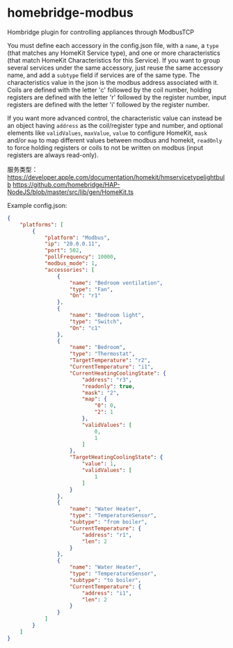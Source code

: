 # homebridge-modbus

Hombridge plugin for controlling appliances through ModbusTCP

You must define each accessory in the config.json file, with a `name`, a `type` (that matches any HomeKit Service type), and one or more characteristics (that match HomeKit Characteristics for this Service).
If you want to group several services under the same accessory, just reuse the same accessory name, and add a `subtype` field if services are of the same type.
The characteristics value in the json is the modbus address associated with it.
Coils are defined with the letter 'c' followed by the coil number, holding registers are defined with the letter 'r' followed by the register number, input registers are defined with the letter 'i' followed by the register number.

If you want more advanced control, the characteristic value can instead be an object having `address` as the coil/register type and number, and optional elements like `validValues`, `maxValue`, `value` to configure HomeKit, `mask` and/or `map` to map different values between modbus and homekit, `readOnly` to force holding registers or coils to not be written on modbus (input registers are always read-only).

服务类型：
https://developer.apple.com/documentation/homekit/hmservicetypelightbulb
https://github.com/homebridge/HAP-NodeJS/blob/master/src/lib/gen/HomeKit.ts

Example config.json:
```json
{
    "platforms": [
        {
            "platform": "Modbus",
            "ip": "20.0.0.11",
            "port": 502,
            "pollFrequency": 10000,
            "modbus_mode": 1,
            "accessories": [
                {
                    "name": "Bedroom ventilation",
                    "type": "Fan",
                    "On": "r1"
                },
                {
                    "name": "Bedroom light",
                    "type": "Switch",
                    "On": "c1"
                },
                {
                    "name": "Bedroom",
                    "type": "Thermostat",
                    "TargetTemperature": "r2",
                    "CurrentTemperature": "i1",
                    "CurrentHeatingCoolingState": {
                        "address": "r3",
                        "readonly": true,
                        "mask": "2",
                        "map": {
                            "0": 0,
                            "2": 1
                        },
                        "validValues": [
                            0,
                            1
                        ]
                    },
                    "TargetHeatingCoolingState": {
                        "value": 1,
                        "validValues": [
                            1
                        ]
                    }
                },
                {
                    "name": "Water Heater",
                    "type": "TemperatureSensor",
                    "subtype": "from boiler",
                    "CurrentTemperature": {
                        "address": "r1",
                        "len": 2
                    }
                },
                {
                    "name": "Water Heater",
                    "type": "TemperatureSensor",
                    "subtype": "to boiler",
                    "CurrentTemperature": {
                        "address": "i1",
                        "len": 2
                    }
                }
            ]
        }
    ]
}
```